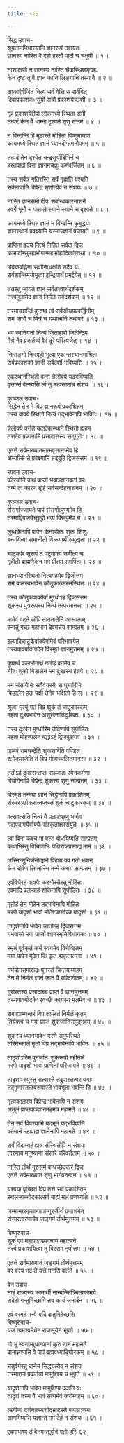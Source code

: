 ```yaml
---
title: १२३

---
```

सिद्ध उवाच-  
श्रूयतामभिधास्यामि ज्ञानरूपं तवाग्रतः  
ज्ञानस्य नास्ति वै देहो हस्तौ पादौ च चक्षुषी ॥ १ ॥


नासाकर्णौ न ज्ञानस्य नास्ति चैवास्थिसङ्ग्रहः  
केन दृष्टं तु वै ज्ञानं कानि लिङ्गानि तस्य वै ॥ २ ॥


आकारैर्वर्जितं नित्यं सर्वं वेत्ति स सर्ववित्  
दिवाप्रकाशकः सूर्यो रात्रौ प्रकाशयेच्छशी ॥ ३ ॥


गृहं प्रकाशयेद्दीपो लोकमध्ये स्थिता अमी  
तत्पदं केन वै धाम्ना दृश्यते शृणु सत्तम ॥ ४ ॥


न विन्दन्ति हि मूढास्ते मोहिता विष्णुमायया  
कायमध्ये स्थितं ज्ञानं ध्यानदीप्तमनौपमम् ॥ ५ ॥


तत्पदं तेन दृश्येत चन्द्रसूर्यादिभिर्न च  
हस्तपादौ विना ज्ञानमचक्षुः कर्णवर्जितम् ॥ ६ ॥


तस्य सर्वत्र गतिरस्ति सर्वं गृह्णाति पश्यति  
सर्वमाघ्राति विप्रेन्द्र शृणोत्येवं न संशयः ॥ ७ ॥


नास्ति ज्ञानसमो दीपः सर्वान्धकारनाशने  
स्वर्गे भूमौ च पाताले स्थाने स्थाने च दृश्यते ॥ ८ ॥


कायमध्ये स्थितं ज्ञानं न विन्दन्ति कुबुद्धयः  
ज्ञानस्थानं प्रवक्ष्यामि यस्माज्ज्ञानं प्रजायते ॥ ९ ॥


प्राणिनां हृदये नित्यं निहितं सर्वदा द्विज  
कामादीन्सुमहाभोगान्महामोहादिकांस्तथा ॥ १० ॥


विवेकवह्निना सर्वान्दिधक्षति सदैव यः  
सर्वशान्तिमयोभूत्वा इन्द्रियार्थं प्रमर्द्दयेत् ॥ ११ ॥


ततस्तु जायते ज्ञानं सर्वतत्त्वार्थदर्शकम्  
तत्त्वमूलमिदं ज्ञानं निर्मलं सर्वदर्शकम् ॥ १२ ॥


तस्माच्छान्तिं कुरुष्व त्वं सर्वसौख्यप्रवर्द्धिनीम्  
समः शत्रौ च मित्रे च यथात्मनि तथापरे ॥ १३ ॥


भव स्वनियतो नित्यं जिताहारो जितेन्द्रियः  
मैत्रं नैव प्रकर्तव्यं वैरं दूरे परित्यजेत् ॥ १४ ॥


निःसङ्गो निःस्पृहो भूत्वा एकान्तस्थानमाश्रितः  
सर्वप्रकाशको ज्ञानी सर्वदर्शी भविष्यसि ॥ १५ ॥


एकस्थानस्थितो वत्स त्रैलोक्ये यद्भविष्यति  
वृत्तान्तं वेत्स्यसि त्वं तु मत्प्रसादान्न संशयः ॥ १६ ॥


कुञ्जल उवाच-  
सिद्धेन तेन मे विप्र ज्ञानरूपं प्रकाशितम्  
तस्य वाक्ये स्थितो नित्यं तद्भावेनापि भावितः ॥ १७ ॥


त्रैलोक्ये वर्त्तते यद्यदेकस्थाने स्थितो ह्यहम्  
तत्तदेव प्रजानामि प्रसादात्तस्य सद्गुरोः ॥ १८ ॥


एतत्ते सर्वमाख्यातमात्मवृत्तान्तमेव हि  
अन्यत्किं ते प्रवक्ष्यामि तद्ब्रूहि द्विजसत्तम ॥ १९ ॥


च्यवन उवाच-  
कीरयोनिं कथं प्राप्तो भवाञ्ज्ञानवतां वरः  
तन्मे त्वं कारणं ब्रूहि सर्वसन्देहनाशनम् ॥ २० ॥


कुञ्जल उवाच-  
संसर्गाज्जायते पापं संसर्गात्पुण्यमेव हि  
तस्माद्विवर्जयेच्छुद्धो भव्यं विरुद्धमेव च ॥ २१ ॥


लुब्धकेनापि पापेन केनाप्येकः शुकः शिशुः  
बन्धयित्वा समानीतो विक्रयार्थं समुद्यतः ॥ २२ ॥


चाटुकांर सुरूपं तं पटुवाक्यं समीक्ष्य च  
गृहीतो ब्राह्मणैकेन मम प्रीत्या समर्पितः ॥ २३ ॥


ज्ञानध्यानस्थितो नित्यमहमेव द्विजोत्तम  
समे बालस्वभावेन कौतुकात्करसंस्थितः ॥ २४ ॥


तस्य कौतुकवाक्यैर्वा मुग्धोऽहं द्विजसत्तम  
शुकस्य पुत्ररूपस्य नित्यं तत्परमानसः ॥ २५ ॥


मामेवं वदते सोपि ताततातेति आस्यताम्  
स्नातुं गच्छ महाभाग देवमर्चय साम्प्रतम् ॥ २६ ॥


इत्यादिचाटुकैर्वाक्यैर्मामेवं परिभाषयेत्  
तस्यवाक्यविनोदेन विस्मृतं ज्ञानमुत्तमम् ॥ २७ ॥


पुष्पार्थं फलभोगार्थं गतोहं वनमेव च  
नीतः शुको बिडालेन मम दुःखस्य हेतवे ॥ २८ ॥


मम संसर्गिभिः सर्वैर्वयस्यैः साधुचारिभिः  
बिडालेन हतः पक्षी तेनैव भक्षितो हि सः ॥ २९ ॥


श्रुत्वा मृत्युं गतं विप्र शुकं तं चाटुकारकम्  
महता दुःखभावेन असुखेनातिदुःखितः ॥ ३० ॥


तस्य दुःखेन मुग्धोस्मि तीव्रेणापि सुपीडितः  
महता मोहजालेन बद्धोऽहं द्विजपुङ्गव ॥ ३१ ॥


प्रालपं रामचन्द्रेति शुकराजेति पण्डित  
श्लोकराजेति तं विप्र मोहाच्चलितमानसः ॥ ३२ ॥


ततोऽहं दुःखसन्तप्तः सञ्जातः स्वेनकर्मणा  
वियोगेनापि विप्रेन्द्र शुकस्य शृणु साम्प्रतम् ॥ ३३ ॥


विस्मृतं तन्मया ज्ञानं सिद्धेनापि प्रकाशितम्  
संस्मरञ्छोकसन्तप्तस्तं शुकं चाटुकारकम् ॥ ३४ ॥


वत्सवत्सेति नित्यं वै प्रलपञ्छृणु भार्गव  
गद्यपद्यमयैर्वाक्यैः संस्कृताक्षरसंयुतैः ॥ ३५ ॥


त्वां विना कश्च मां वत्स बोधयिष्यति साम्प्रतम्  
कथाभिस्तु विचित्राभिः पक्षिराजप्रसाद्य माम् ॥ ३६ ॥


अस्मिन्सुनिर्जनोद्याने विहाय क्व गतो भवान्  
केन दोषेण लिप्तोस्मि तन्मे कथय साम्प्रतम् ॥ ३७ ॥


एवंविधैरहं वाक्यैः करुणैस्तैस्तु मोहितः  
एवमादि प्रलप्याहं शोकेनापि सुपीडितः ॥ ३८ ॥


मृतोहं तेन मोहेन तद्भावेनापि मोहितः  
मरणे यादृशो भावो मतिश्चासीच्च यादृशी ॥ ३९ ॥


तादृशेनापि भावेन जातोऽहं द्विजसत्तम  
गर्भवासो मया प्राप्तो ज्ञानस्मृतिविधायकः ॥ ४० ॥


स्मृतं पूर्वकृतं कर्म स्वयमेव विचेष्टितम्  
मया पापेन मूढेन किं कृतं ह्यकृतात्मना ॥ ४१ ॥


गर्भयोगसमारूढः पुनस्तं चिन्तयाम्यहम्  
तेन मे निर्मलं ज्ञानं जातं वै सर्वदर्शकम् ॥ ४२ ॥


गुरोस्तस्य प्रसादाच्च प्राप्तं वै ज्ञानमुत्तमम्  
तस्यवाक्योदकैः स्वच्छैः कायस्य मलमेव च ॥ ४३ ॥


सबाह्याभ्यन्तरं विप्र क्षालितं निर्मलं कृतम्  
तिर्यक्त्वं च मया प्राप्तं शुकजातिसमुद्भवम् ॥ ४४ ॥


शुकस्य ध्यानभावेन मरणे समुपस्थिते  
तस्मिन्काले मृतो विप्र तद्भावेनापि भावितः ॥ ४५ ॥


तादृशोऽस्मि पुनर्जातः शुकरूपो महीतले  
मरणे यादृशो भावः प्राणिनां परिजायते ॥ ४६ ॥


तादृशाः स्युस्तु सत्वास्ते तद्रूपास्तत्परायणाः  
तद्गुणास्तत्स्वरूपास्ते भावभूता भवन्ति हि ॥ ४७ ॥


मृत्यकालस्य विप्रेन्द्र भावेनापि न संशयः  
अतुलं प्राप्तवाञ्ज्ञानमहमत्र महामते ॥ ४८ ॥


तेन सर्वं विपश्यामि यद्भूतं यद्भविष्यति  
वर्तमानं महाप्राज्ञ ज्ञानेनापि महामते ॥ ४९ ॥


सर्वं विदाम्यहं ह्यत्र संस्थितोपि न संशयः  
तारणाय मनुष्याणां संसारे परिवर्तताम् ॥ ५० ॥


नास्ति तीर्थं गुरुसमं बन्धच्छेदकरं द्विज  
एतत्ते सर्वमाख्यातं शृणु भार्गवनन्दन ॥ ५१ ॥


यत्त्वया पृच्छितं विप्र तत्ते सर्वं प्रकाशितम्  
स्थलजाच्चोदकात्सर्वं बाह्यं मलं प्रणश्यति ॥ ५२ ॥


जन्मान्तरकृतान्पापान्गुरुतीर्थं प्रणाशयेत्  
संसारतारणायैव जङ्गमं तीर्थमुत्तमम् ॥ ५३ ॥


विष्णुरुवाच-  
शुक एवं महाप्राज्ञश्च्यवनाय महात्मने  
तत्त्वं प्रकाशयित्वा तु विरराम नृपोत्तम ॥ ५४ ॥


एतत्ते सर्वमाख्यातं जङ्गमं तीर्थमुत्तमम्  
वरं वरय भद्रं ते यत्ते मनसि वर्त्तते ॥ ५५ ॥


वेन उवाच-  
नाहं राज्यस्य कामार्थी नान्यत्किञ्चित्प्रकामये  
सदेहो गन्तुमिच्छामि तव कायं जनार्दन ॥ ५६ ॥


एवं वरमहं मन्ये यदि दातुमिहेच्छसि  
विष्णुरुवाच-  
यज त्वमश्वमेधेन राजसूयेन भूपते ॥ ५७ ॥


गो भू स्वर्णाम्बुधान्यानां कुरु दानं महामते  
दानान्नश्यति वै पापं ब्रह्मवध्यादिघोरकम् ॥ ५८ ॥


चतुर्वर्गस्तु दानेन सिद्ध्यत्येव न संशयः  
तस्माद्दानं प्रकर्तव्यं मामुद्दिश्य च भूपते ॥ ५९ ॥


यादृशेनापि भावेन मामुद्दिश्य ददाति यः  
तादृशं तस्य वै भावं सत्यमेवं करोम्यहम् ॥ ६० ॥


ऋषीणां दर्शनात्स्पर्शाद्भ्रष्टस्ते पापसञ्चयः  
आगमिष्यसि यज्ञान्ते मम देहं न संशयः ॥ ६१ ॥


एवमाभाष्य तं वेनमन्तर्द्धानं गतो हरिः ६२